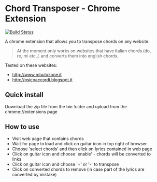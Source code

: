 # Chord Transposer - Chrome Extension

[![Build Status](https://travis-ci.org/aberonni/Chord-Transposer-Extension.svg?branch=master)](https://travis-ci.org/aberonni/Chord-Transposer-Extension)

A chrome extension that allows you to transpose chords on any website.

> At the moment only works on websites that have italian chords (do, re, mi etc..) and converts them into english chords.

Tested on these websites:

- http://www.mbutozone.it
- http://psicoaccordi.blogspot.it

## Quick install

Download the zip file from the bin folder and upload from the chrome://extensions page

## How to use

- Visit web page that contains chords
- Wait for page to load and click on guitar icon in top right of browser
- Choose 'select chords' and then click on lyrics contained in web page
- Click on guitar icon and choose 'enable' - chords will be converted to links
- Click on guitar icon and choose '+' or '-' to transpose
- Click on converted chords to remove (in case part of the lyrics are converted by mistake)
